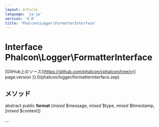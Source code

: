 ```yaml
---
layout: article
language: 'ja-jp'
version: '4.0'
title: 'Phalcon\Logger\FormatterInterface'
---
```

# Interface **Phalcon\Logger\FormatterInterface**

[GitHub上のソース](https://github.com/phalcon/cphalcon/tree/v{{ page.version }}.0/phalcon/logger/formatterinterface.zep)

## メソッド

abstract public **format** (*mixed* $message, *mixed* $type, *mixed* $timestamp, [*mixed* $context])

...